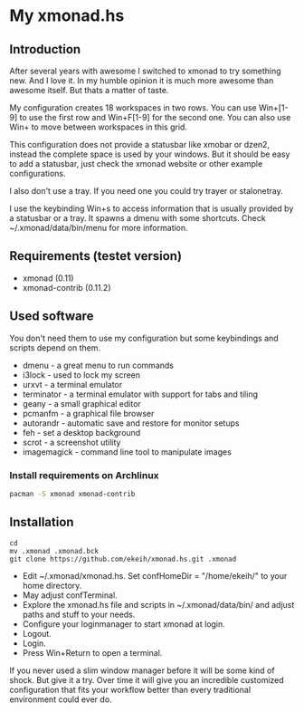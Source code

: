 # My xmonad.hs

## Introduction
After several years with awesome I switched to xmonad to try something new. And I love it. In my humble opinion it is much more awesome than awesome itself. But thats a matter of taste.

My configuration creates 18 workspaces in two rows. You can use Win+[1-9] to use the first row and Win+F[1-9] for the second one. You can also use Win+<Arrow-Keys> to move between workspaces in this grid.

This configuration does not provide a statusbar like xmobar or dzen2, instead the complete space is used by your windows. But it should be easy to add a statusbar, just check the xmonad website or other example configurations.

I also don't use a tray. If you need one you could try trayer or stalonetray.

I use the keybinding Win+s to access information that is usually provided by a statusbar or a tray. It spawns a dmenu with some shortcuts. Check ~/.xmonad/data/bin/menu for more information.


## Requirements (testet version)
* xmonad (0.11)
* xmonad-contrib (0.11.2)

## Used software
You don't need them to use my configuration but some keybindings and scripts depend on them.
* dmenu - a great menu to run commands
* i3lock - used to lock my screen
* urxvt - a terminal emulator
* terminator - a terminal emulator with support for tabs and tiling
* geany - a small graphical editor
* pcmanfm - a graphical file browser
* autorandr - automatic save and restore for monitor setups
* feh - set a desktop background
* scrot - a screenshot utility
* imagemagick - command line tool to manipulate images

### Install requirements on Archlinux
```bash
pacman -S xmonad xmonad-contrib
```

## Installation
    cd
    mv .xmonad .xmonad.bck
    git clone https://github.com/ekeih/xmonad.hs.git .xmonad

* Edit ~/.xmonad/xmonad.hs. Set confHomeDir = "/home/ekeih/" to your home directory.
* May adjust confTerminal.
* Explore the xmonad.hs file and scripts in ~/.xmonad/data/bin/ and adjust paths and stuff to your needs.
* Configure your loginmanager to start xmonad at login.
* Logout.
* Login.
* Press Win+Return to open a terminal.

If you never used a slim window manager before it will be some kind of shock. But give it a try. Over time it will give you an incredible customized configuration that fits your workflow better than every traditional environment could ever do.
